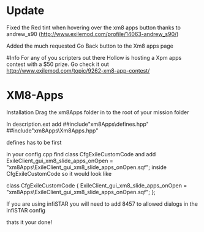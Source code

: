 # Update 
Fixed the Red tint when hovering over the xm8 apps button thanks to andrew_s90 (http://www.exilemod.com/profile/14063-andrew_s90/)

Added the much requested Go Back button to the Xm8 apps page 

#Info 
For any of you scripters out there Hollow is hosting a Xpm apps contest with a $50 prize. Go check it out http://www.exilemod.com/topic/9262-xm8-app-contest/


# XM8-Apps

Installation 
Drag the xm8Apps folder in to the root of your mission folder

In description.ext add
##include"xm8Apps\defines.hpp"
##include"xm8Apps\Xm8Apps.hpp"

defines has to be first

in your config.cpp find class CfgExileCustomCode and add 
ExileClient_gui_xm8_slide_apps_onOpen = "xm8Apps\ExileClient_gui_xm8_slide_apps_onOpen.sqf";
inside CfgExileCustomCode
so it would look like 

class CfgExileCustomCode 
{
	ExileClient_gui_xm8_slide_apps_onOpen = "xm8Apps\ExileClient_gui_xm8_slide_apps_onOpen.sqf";
};

If you are using infiSTAR you will need to add 8457 to allowed dialogs in the infiSTAR config

thats it your done!
